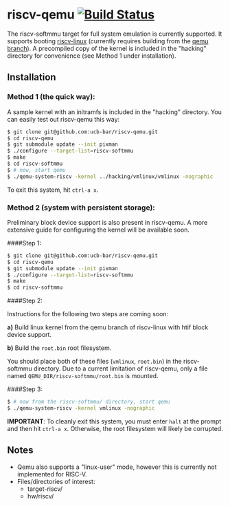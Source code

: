 riscv-qemu [![Build Status](https://travis-ci.org/ucb-bar/riscv-qemu.svg?branch=master)](https://travis-ci.org/ucb-bar/riscv-qemu)
=========

The riscv-softmmu target for full system emulation is currently supported. 
It supports booting [riscv-linux] \(currently requires building from the 
[qemu branch]\). A precompiled copy of the kernel is included in the "hacking" 
directory for convenience (see Method 1 under installation).

Installation 
--------------

### Method 1 \(the quick way\):

A sample kernel with an initramfs is included in the "hacking"
directory. You can easily test out riscv-qemu this way:

```sh
$ git clone git@github.com:ucb-bar/riscv-qemu.git
$ cd riscv-qemu
$ git submodule update --init pixman
$ ./configure --target-list=riscv-softmmu
$ make
$ cd riscv-softmmu
$ # now, start qemu
$ ./qemu-system-riscv -kernel ../hacking/vmlinux/vmlinux -nographic
```

To exit this system, hit `ctrl-a x`.

### Method 2 \(system with persistent storage\): 

Preliminary block device support is also present in riscv-qemu. A
more extensive guide for configuring the kernel will be available soon.

####Step 1:

```sh
$ git clone git@github.com:ucb-bar/riscv-qemu.git
$ cd riscv-qemu
$ git submodule update --init pixman
$ ./configure --target-list=riscv-softmmu
$ make
$ cd riscv-softmmu
```

####Step 2:

Instructions for the following two steps are coming soon:

**a)** Build linux kernel from the qemu branch of riscv-linux with htif block device support.

**b)** Build the `root.bin` root filesystem.

You should place both of these files (`vmlinux`, `root.bin`) in the riscv-softmmu directory. Due to a current limitation of riscv-qemu, only a file named `QEMU_DIR/riscv-softmmu/root.bin` is mounted. 

####Step 3:

```sh
$ # now from the riscv-softmmu/ directory, start qemu
$ ./qemu-system-riscv -kernel vmlinux -nographic
```

**IMPORTANT**: To cleanly exit this system, you must enter `halt` at the prompt
and then hit `ctrl-a x`. Otherwise, the root filesystem will likely be corrupted.


Notes
-----

- Qemu also supports a "linux-user" mode, however this is currently not implemented for RISC-V.
- Files/directories of interest:
  - target-riscv/
  - hw/riscv/

[riscv-linux]:https://github.com/ucb-bar/riscv-linux
[qemu branch]:https://github.com/ucb-bar/riscv-linux/tree/qemu

